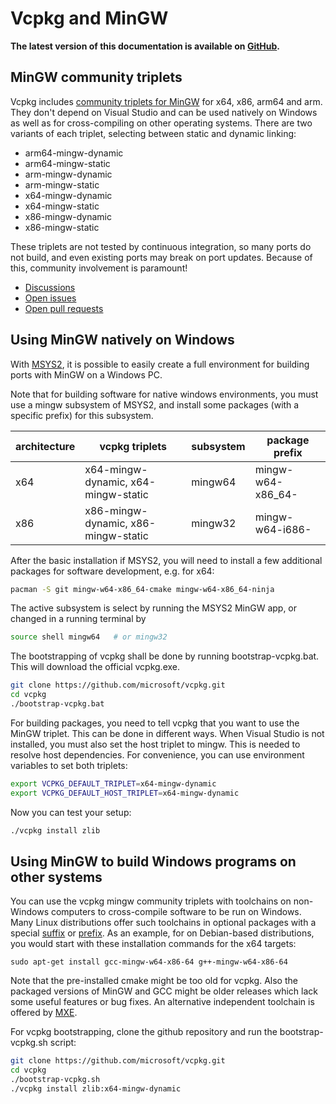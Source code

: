 # Vcpkg and MinGW

**The latest version of this documentation is available on [GitHub](https://github.com/Microsoft/vcpkg/tree/master/docs/users/mingw.md).**

## MinGW community triplets

Vcpkg includes
[community triplets for MinGW](https://github.com/microsoft/vcpkg/tree/master/triplets/community)
for x64, x86, arm64 and arm. They don't depend on Visual Studio and
can be used natively on Windows as well as for cross-compiling on
other operating systems. There are two variants of each triplet,
selecting between static and dynamic linking:

- arm64-mingw-dynamic
- arm64-mingw-static
- arm-mingw-dynamic
- arm-mingw-static
- x64-mingw-dynamic
- x64-mingw-static
- x86-mingw-dynamic
- x86-mingw-static

These triplets are not tested by continuous integration, so many ports
do not build, and even existing ports may break on port updates.
Because of this, community involvement is paramount!

- [Discussions](https://github.com/microsoft/vcpkg/discussions?discussions_q=mingw)
- [Open issues](https://github.com/microsoft/vcpkg/issues?q=is%3Aissue+is%3Aopen+mingw)
- [Open pull requests](https://github.com/microsoft/vcpkg/pulls?q=is%3Apr+is%3Aopen+mingw)

## Using MinGW natively on Windows

With [MSYS2](https://www.msys2.org/), it is possible to easily create
a full environment for building ports with MinGW on a Windows PC.

Note that for building software for native windows environments, you
must use a mingw subsystem of MSYS2, and install some packages 
(with a specific prefix) for this subsystem.

| architecture | vcpkg triplets                      | subsystem | package prefix    |
|--------------|-------------------------------------|-----------|-------------------|
| x64          | x64-mingw-dynamic, x64-mingw-static | mingw64   | mingw-w64-x86_64- |
| x86          | x86-mingw-dynamic, x86-mingw-static | mingw32   | mingw-w64-i686-   |

After the basic installation if MSYS2, you will need to install a few
additional packages for software development, e.g. for x64:

```bash
pacman -S git mingw-w64-x86_64-cmake mingw-w64-x86_64-ninja
```

The active subsystem is select by running the MSYS2 MinGW app, or
changed in a running terminal by

```bash
source shell mingw64   # or mingw32
```

The bootstrapping of vcpkg shall be done by running bootstrap-vcpkg.bat.
This will download the official vcpkg.exe.

```bash
git clone https://github.com/microsoft/vcpkg.git
cd vcpkg
./bootstrap-vcpkg.bat
```

For building packages, you need to tell vcpkg that you want to use the
MinGW triplet. This can be done in different ways. When Visual Studio
is not installed, you must also set the host triplet to mingw. This is
needed to resolve host dependencies. For convenience, you can use
environment variables to set both triplets:

```bash
export VCPKG_DEFAULT_TRIPLET=x64-mingw-dynamic
export VCPKG_DEFAULT_HOST_TRIPLET=x64-mingw-dynamic
```

Now you can test your setup:

```bash
./vcpkg install zlib
```

## Using MinGW to build Windows programs on other systems

You can use the vcpkg mingw community triplets with toolchains on
non-Windows computers to cross-compile software to be run on Windows.
Many Linux distributions offer such toolchains in optional packages
with a special [suffix](https://repology.org/projects/?search=-mingw-w64)
or [prefix](https://repology.org/projects/?search=mingw-w64-).
As an example, for on Debian-based distributions, you would start with
these installation commands for the x64 targets:

```
sudo apt-get install gcc-mingw-w64-x86-64 g++-mingw-w64-x86-64
```

Note that the pre-installed cmake might be too old for vcpkg. Also the
packaged versions of MinGW and GCC might be older releases which lack
some useful features or bug fixes. An alternative independent toolchain
is offered by [MXE](https://mxe.cc/).

For vcpkg bootstrapping, clone the github repository and run the
bootstrap-vcpkg.sh script:

```bash
git clone https://github.com/microsoft/vcpkg.git
cd vcpkg
./bootstrap-vcpkg.sh
./vcpkg install zlib:x64-mingw-dynamic
```

